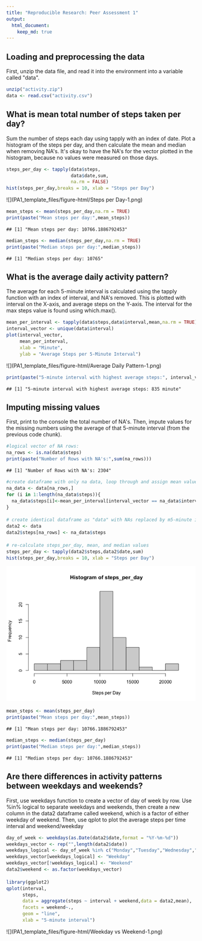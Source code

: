 ```yaml
---
title: "Reproducible Research: Peer Assessment 1"
output: 
  html_document:
    keep_md: true
---
```


## Loading and preprocessing the data
First, unzip the data file, and read it into the environment into a variable called "data".


```r
unzip("activity.zip")
data <- read.csv("activity.csv")
```

## What is mean total number of steps taken per day?
Sum the number of steps each day using tapply with an index of date. Plot a histogram of the steps per day, and then calculate the mean and median when removing NA's. It's okay to have the NA's for the vector plotted in the histogram, because no values were measured on those days.


```r
steps_per_day <- tapply(data$steps,
                        data$date,sum,
                        na.rm = FALSE)
hist(steps_per_day,breaks = 10, xlab = "Steps per Day")
```

![](PA1_template_files/figure-html/Steps per Day-1.png)<!-- -->

```r
mean_steps <- mean(steps_per_day,na.rm = TRUE)
print(paste("Mean steps per day:",mean_steps))
```

```
## [1] "Mean steps per day: 10766.1886792453"
```

```r
median_steps <- median(steps_per_day,na.rm = TRUE)
print(paste("Median steps per day:",median_steps))
```

```
## [1] "Median steps per day: 10765"
```


## What is the average daily activity pattern?
The average for each 5-minute interval is calculated using the tapply function with an index of interval, and NA's removed. This is plotted with interval on the X-axis, and average steps on the Y-axis. The interval for the max steps value is found using which.max().

```r
mean_per_interval <- tapply(data$steps,data$interval,mean,na.rm = TRUE)
interval_vector <- unique(data$interval)
plot(interval_vector,
     mean_per_interval,
     xlab = "Minute",
     ylab = "Average Steps per 5-Minute Interval")
```

![](PA1_template_files/figure-html/Average Daily Pattern-1.png)<!-- -->

```r
print(paste("5-minute interval with highest average steps:", interval_vector[which.max(mean_per_interval)],"minute"))
```

```
## [1] "5-minute interval with highest average steps: 835 minute"
```
## Imputing missing values
First, print to the console the total number of NA's. Then, impute values for the missing numbers using the average of that 5-minute interval (from the previous code chunk).

```r
#logical vector of NA rows:
na_rows <- is.na(data$steps)
print(paste("Number of Rows with NA's:",sum(na_rows)))
```

```
## [1] "Number of Rows with NA's: 2304"
```

```r
#create dataframe with only na data, loop through and assign mean value by interval. This could be done in one line, but is easier to read in a for loop
na_data <- data[na_rows,]
for (i in 1:length(na_data$steps)){
  na_data$steps[i]<-mean_per_interval[interval_vector == na_data$interval[i]]
}

# create identical dataframe as "data" with NAs replaced by m5-minute interval means
data2 <- data
data2$steps[na_rows] <- na_data$steps

# re-calculate steps_per_day, mean, and median values
steps_per_day <- tapply(data2$steps,data2$date,sum)
hist(steps_per_day,breaks = 10, xlab = "Steps per Day")
```

![](PA1_template_files/figure-html/Imputing-1.png)<!-- -->

```r
mean_steps <- mean(steps_per_day)
print(paste("Mean steps per day:",mean_steps))
```

```
## [1] "Mean steps per day: 10766.1886792453"
```

```r
median_steps <- median(steps_per_day)
print(paste("Median steps per day:",median_steps))
```

```
## [1] "Median steps per day: 10766.1886792453"
```
## Are there differences in activity patterns between weekdays and weekends?
First, use weekdays function to create a vector of day of week by row. Use %in% logical to separate weekdays and weekends, then create a new column in the data2 dataframe called weekend, which is a factor of either weekday of weekend. Then, use qplot to plot the average steps per time interval and weekend/weekday

```r
day_of_week <- weekdays(as.Date(data2$date,format = "%Y-%m-%d"))
weekdays_vector <- rep("",length(data2$date))
weekdays_logical <- day_of_week %in% c("Monday","Tuesday","Wednesday","Thursday","Friday")
weekdays_vector[weekdays_logical] <- "Weekday"
weekdays_vector[!weekdays_logical] <- "Weekend"
data2$weekend <- as.factor(weekdays_vector)

library(ggplot2)
qplot(interval,
      steps,
      data = aggregate(steps ~ interval + weekend,data = data2,mean),
      facets = weekend~.,
      geom = "line",
      xlab = "5-minute interval")
```

![](PA1_template_files/figure-html/Weekday vs Weekend-1.png)<!-- -->



